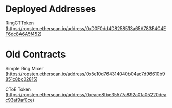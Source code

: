# Deployed Addresses
RingCTToken (https://ropsten.etherscan.io/address/0xD0F0dd4D8258513a65A783F4C4EF6dc8A6A5f452)

# Old Contracts
Simple Ring Mixer (https://ropsten.etherscan.io/address/0x5e10d764314040b04ac7d96610b9851c8bc02815)

CToE Token (https://ropsten.etherscan.io/address/0xeace8fbe35577a892a01a05220deac93af9af0ce)
